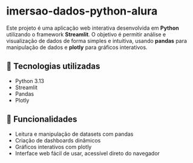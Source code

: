 # imersao-dados-python-alura
Este projeto é uma aplicação web interativa desenvolvida em **Python** utilizando o framework **Streamlit**. 
O objetivo é permitir análise e visualização de dados de forma simples e intuitiva, usando **pandas** para manipulação de dados e **plotly** para gráficos interativos.

## 🚀 Tecnologias utilizadas
- Python 3.13
- Streamlit
- Pandas
- Plotly

## 🎯 Funcionalidades
- Leitura e manipulação de datasets com pandas
- Criação de dashboards dinâmicos
- Gráficos interativos com plotly
- Interface web fácil de usar, acessível direto do navegador

  
